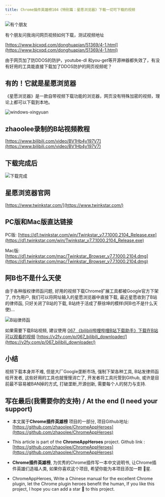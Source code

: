 ```yaml
---
title: Chrome插件英雄榜104《特别篇：星愿浏览器》下载一切可下载的视频
---
```


![有个朋友](https://v2fy.com/asset/0i/jikemiji/jikemiji-md/2020-12-30-xingyuan-1609331643000.assets/image-20201230204701124.png)

有个朋友问我询问网页视频如何下载，测试视频地址

[https://www.bjcxqd.com/donghuapian/51369/4-1.html](https://www.bjcxqd.com/donghuapian/51369/4-1.html)

由于网页加了防DDOS的防护，youtube-dl 和you-get等开源神器都失效了，有没有好用的工具能直接下载加了DDOS防护的网页视频呢？

## 有的！它就是星愿浏览器

《星愿浏览器》是一款自带视频下载功能的浏览器，网页没有特殊加密的视频，理论上都可以下载到本地。

![windows-xingyuan](https://v2fy.com/asset/0i/jikemiji/jikemiji-md/2020-12-30-xingyuan-1609331643000.assets/windows-xingyuan.gif)


## zhaoolee录制的B站视频教程

[https://www.bilibili.com/video/BV1Hb4y197V7](https://www.bilibili.com/video/BV1Hb4y197V7)



## 下载完成后



![下载完成](https://v2fy.com/asset/0i/jikemiji/jikemiji-md/2020-12-30-xingyuan-1609331643000.assets/image-20201230210833701.png)



## 星愿浏览器官网

[https://www.twinkstar.com/](https://www.twinkstar.com/)


## PC版和Mac版直达链接

PC版: [https://d1.twinkstar.com/win/Twinkstar_v7.7.1000.2104_Release.exe](https://d1.twinkstar.com/win/Twinkstar_v7.7.1000.2104_Release.exe)


Mac版: [https://d1.twinkstar.com/mac/Twinkstar_Browser_v7.7.1000.2104.dmg](https://d1.twinkstar.com/mac/Twinkstar_Browser_v7.7.1000.2104.dmg)



## 阿B也不是什么天使

由于各种版权律师函问题, 好用的视频下载Chrome扩展工具都被Google官方下架了, 作为用户, 我们可以将网址输入的星愿浏览器中直接下载, 最近星愿收到了B站的律师函, 只好关闭了B站的下载, B站终于活成了蔡徐坤的模样(阿B也不是什么天使)...



![B站律师函](https://cdn.fangyuanxiaozhan.com/assets/1621233643987i6505zn4.png)

如果需要下载B站视频, 建议使用 [067 《bilibili哔哩哔哩B站下载助手》下载在B站可以观看的视频](https://v2fy.com/p/067_bilibili_downloader/) [https://v2fy.com/p/067_bilibili_downloader/](https://v2fy.com/p/067_bilibili_downloader/)


## 小结

视频下载本身并不难, 但是大厂Google垄断市场, 强制下架各种工具, B站发律师函给开发者, 这些好用的工具也就慢慢消亡了, 开发者将工具托管到Github, 或许是目前最不容易被BAN掉的方式, 打破垄断,开源创新, 需要每个人的努力与支持.



## 写在最后(我需要你的支持) / At the end (I need your support)

- 本文属于**Chrome插件英雄榜** 项目的一部分, 项目Github地址: [https://github.com/zhaoolee/ChromeAppHeroes](https://github.com/zhaoolee/ChromeAppHeroes)


- This article is part of the **ChromeAppHeroes** project. Github link : [https://github.com/zhaoolee/ChromeAppHeroes](https://github.com/zhaoolee/ChromeAppHeroes) 

- **Chrome插件英雄榜**, 为优秀的Chrome插件写一本中文说明书, 让Chrome插件英雄们造福人类, 如果你喜欢这个项目, 希望你能为本项目添加一颗 🌟星.

- ChromeAppHeroes, Write a Chinese manual for the excellent Chrome plugin, let the Chrome plugin heroes benefit the human, If you like this project, I hope you can add a star 🌟 to this project.


